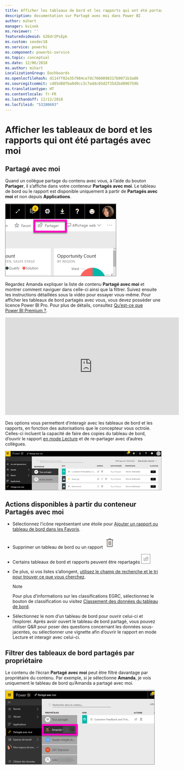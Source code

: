 ```yaml
---
title: Afficher les tableaux de bord et les rapports qui ont été partagés avec moi
description: documentation sur Partagé avec moi dans Power BI
author: mihart
manager: kvivek
ms.reviewer: ''
featuredvideoid: G26dr2PsEpk
ms.custom: seodec18
ms.service: powerbi
ms.component: powerbi-service
ms.topic: conceptual
ms.date: 12/06/2018
ms.author: mihart
LocalizationGroup: Dashboards
ms.openlocfilehash: d1147f02e357984ce7dc7660898317b9071b3a86
ms.sourcegitcommit: cd85d88fba0d9cc3c7a4dc03d2f35d2bd096759b
ms.translationtype: HT
ms.contentlocale: fr-FR
ms.lasthandoff: 12/12/2018
ms.locfileid: "53280693"
---
```

# <a name="display-the-dashboards-and-reports-that-have-been-shared-with-me"></a>Afficher les tableaux de bord et les rapports qui ont été partagés avec moi
## <a name="shared-with-me"></a>Partagé avec moi

Quand un collègue partage du contenu avec vous, à l’aide du bouton **Partager**, il s’affiche dans votre conteneur **Partagés avec moi**. Le tableau de bord ou le rapport est disponible uniquement à partir de **Partagés avec moi** et non depuis **Applications**.

![Icône de partage](./media/end-user-shared-with-me/power-bi-share-dash.png)

Regardez Amanda expliquer la liste de contenu **Partagé avec moi** et montrer comment naviguer dans celle-ci ainsi que la filtrer. Suivez ensuite les instructions détaillées sous la vidéo pour essayer vous-même. Pour afficher les tableaux de bord partagés avec vous, vous devez posséder une licence Power BI Pro. Pour plus de détails, consultez [Qu’est-ce que Power BI Premium ?](../service-premium.md).

<iframe width="560" height="315" src="https://www.youtube.com/embed/G26dr2PsEpk" frameborder="0" allowfullscreen></iframe>

Des options vous permettent d’interagir avec les tableaux de bord et les rapports, en fonction des autorisations que le concepteur vous octroie. Celles-ci incluent la capacité de faire des copies du tableau de bord, d’ouvrir le rapport [en mode Lecture](end-user-reading-view.md) et de re-partager avec d’autres collègues.

![Conteneur Partagés avec moi](./media/end-user-shared-with-me/power-bi-container.png)

## <a name="actions-available-from-the-shared-with-me-container"></a>Actions disponibles à partir du conteneur **Partagés avec moi**
* Sélectionnez l’icône représentant une étoile pour [Ajouter un rapport ou tableau de bord dans les Favoris](end-user-favorite.md).
* Supprimer un tableau de bord ou un rapport  ![icône de Corbeille](./media/end-user-shared-with-me/power-bi-delete-icon.png)
* Certains tableaux de bord et rapports peuvent être repartagés  ![Icône de partage](./media/end-user-shared-with-me/power-bi-share-icon-new.png)
* De plus, si vos listes s’allongent, [utilisez le champ de recherche et le tri pour trouver ce que vous cherchez](end-user-search-sort.md).
  
  > [!NOTE]
  > Pour plus d’informations sur les classifications EGRC, sélectionnez le bouton de classification ou visitez [Classement des données du tableau de bord](../service-data-classification.md).
  > 
  > 
* Sélectionnez le nom d’un tableau de bord pour ouvrir celui-ci et l’explorer. Après avoir ouvert le tableau de bord partagé, vous pouvez utiliser Q&R pour poser des questions concernant les données sous-jacentes, ou sélectionner une vignette afin d’ouvrir le rapport en mode Lecture et interagir avec celui-ci.

## <a name="filter-shared-dashboards-by-owner"></a>Filtrer des tableaux de bord partagés par propriétaire
Le contenu de l’écran **Partagé avec moi** peut être filtré davantage par propriétaire du contenu. Par exemple, si je sélectionne **Amanda**, je vois uniquement le tableau de bord qu’Amanda a partagé avec moi.

![tableau de bord filtré par propriétaire](./media/end-user-shared-with-me/power-bi-owner-new.png)